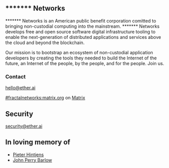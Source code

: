 ## ******* Networks


******* Networks is an American public benefit corporation comitted to bringing non-custodial computing into the mainstream. ******* Networks develops free and open source software digital infrastructure tooling to enable the next-generation of distributed applications and services above the cloud and beyond the blockchain.

Our mission is to bootstrap an ecosystem of non-custodial application developers by creating the tools they needed to build the Internet of the future, an Internet of the people, by the people, and for the people. Join us.


### Contact
hello@ether.ai

[#fractalnetworks:matrix.org](https://matrix.to/#/#fractalnetworks:matrix.org) on [Matrix](https://matrix.org)

## Security
security@ether.ai

## In loving memory of 
- [Pieter Hintjens](https://youtu.be/36bKE_JsHZs?si=sUybJMKLhFZADCUC&t=129) 
- [John Perry Barlow](https://youtu.be/4XCg3j9jY6A?si=MVMqvmdh6nnqZ-ji&t=56)
